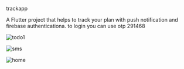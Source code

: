 trackapp

A Flutter project that  helps to track your plan with push notification and firebase authenticationa.
to login you can use otp 291468



![todo1](https://github.com/DreXuri/TajApp/assets/80977358/7dd9d4b4-5798-4a50-8c22-c1467c22b4c5)

![sms](https://github.com/DreXuri/TajApp/assets/80977358/810514ff-b610-4f26-9457-1379d5dcd00e)

![home](https://github.com/DreXuri/TajApp/assets/80977358/300fac3d-620b-4eb4-a311-08edc8b68440)


